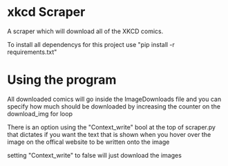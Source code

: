 # xkcd Scraper

A scraper which will download all of the XKCD comics.

To install all dependencys for this project use "pip install -r requirements.txt"

# Using the program

All downloaded comics will go inside the ImageDownloads file and you can specify how much should be downloaded by increasing the counter on the download_img for loop

There is an option using the "Context_write" bool at the top of scraper.py that dictates if you want the text that is shown when you hover over the image on the offical website to be written onto the image

setting "Context_write" to false will just download the images

